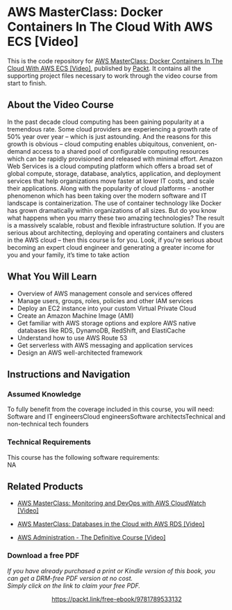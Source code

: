 # AWS MasterClass: Docker Containers In The Cloud With AWS ECS [Video]
This is the code repository for [AWS MasterClass: Docker Containers In The Cloud With AWS ECS [Video]](https://www.packtpub.com/virtualization-and-cloud/aws-administration-definitive-course-video?utm_source=github&utm_medium=repository&utm_campaign=9781788472555), published by [Packt](https://www.packtpub.com/?utm_source=github). It contains all the supporting project files necessary to work through the video course from start to finish.
## About the Video Course
In the past decade cloud computing has been gaining popularity at a tremendous rate. Some cloud providers are experiencing a growth rate of 50% year over year – which is just astounding. And the reasons for this growth is obvious – cloud computing enables ubiquitous, convenient, on-demand access to a shared pool of configurable computing resources which can be rapidly provisioned and released with minimal effort. Amazon Web Services is a cloud computing platform which offers a broad set of global compute, storage, database, analytics, application, and deployment services that help organizations move faster at lower IT costs, and scale their applications. Along with the popularity of cloud platforms - another phenomenon which has been taking over the modern software and IT landscape is containerization. The use of container technology like Docker has grown dramatically within organizations of all sizes. But do you know what happens when you marry these two amazing technologies? The result is a massively scalable, robust and flexible infrastructure solution. If you are serious about architecting, deploying and operating containers and clusters in the AWS cloud – then this course is for you. Look, if you're serious about becoming an expert cloud engineer and generating a greater income for you and your family, it’s time to take action

<H2>What You Will Learn</H2>
<DIV class=book-info-will-learn-text>
<UL>
<LI>Overview of AWS management console and services offered 
<LI>Manage users, groups, roles, policies and other IAM services 
<LI>Deploy an EC2 instance into your custom Virtual Private Cloud 
<LI>Create an Amazon Machine Image (AMI) 
<LI>Get familiar with AWS storage options and explore AWS native databases like RDS, DynamoDB, RedShift, and ElastiCache 
<LI>Understand how to use AWS Route 53 
<LI>Get serverless with AWS messaging and application services 
<LI>Design an AWS well-architected framework </LI></UL></DIV>

## Instructions and Navigation
### Assumed Knowledge
To fully benefit from the coverage included in this course, you will need:<br/>
Software and IT engineersCloud engineersSoftware architectsTechnical and non-technical tech founders
### Technical Requirements
This course has the following software requirements:<br/>
NA

## Related Products
* [AWS MasterClass: Monitoring and DevOps with AWS CloudWatch [Video]](https://www.packtpub.com/virtualization-and-cloud/aws-administration-definitive-course-video?utm_source=github&utm_medium=repository&utm_campaign=9781788472555)

* [AWS MasterClass: Databases in the Cloud with AWS RDS [Video]](https://www.packtpub.com/virtualization-and-cloud/aws-administration-definitive-course-video?utm_source=github&utm_medium=repository&utm_campaign=9781788472555)

* [AWS Administration - The Definitive Course [Video]](https://www.packtpub.com/virtualization-and-cloud/aws-administration-definitive-course-video?utm_source=github&utm_medium=repository&utm_campaign=9781788472555)

### Download a free PDF

 <i>If you have already purchased a print or Kindle version of this book, you can get a DRM-free PDF version at no cost.<br>Simply click on the link to claim your free PDF.</i>
<p align="center"> <a href="https://packt.link/free-ebook/9781789533132">https://packt.link/free-ebook/9781789533132 </a> </p>